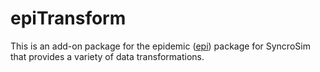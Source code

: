 # epiTransform

This is an add-on package for the epidemic ([epi](https://github.com/apexrms/epi)) package for SyncroSim that provides a variety of data transformations.